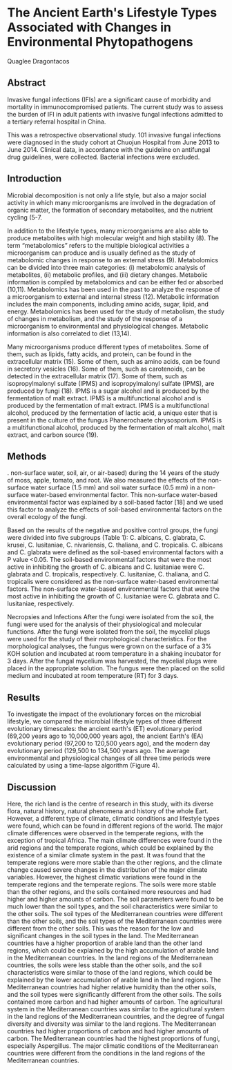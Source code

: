 # The Ancient Earth's Lifestyle Types Associated with Changes in Environmental Phytopathogens
Quaglee Dragontacos


## Abstract
Invasive fungal infections (IFIs) are a significant cause of morbidity and mortality in immunocompromised patients. The current study was to assess the burden of IFI in adult patients with invasive fungal infections admitted to a tertiary referral hospital in China.

This was a retrospective observational study. 101 invasive fungal infections were diagnosed in the study cohort at Chuojun Hospital from June 2013 to June 2014. Clinical data, in accordance with the guideline on antifungal drug guidelines, were collected. Bacterial infections were excluded.


## Introduction
Microbial decomposition is not only a life style, but also a major social activity in which many microorganisms are involved in the degradation of organic matter, the formation of secondary metabolites, and the nutrient cycling (5-7.

In addition to the lifestyle types, many microorganisms are also able to produce metabolites with high molecular weight and high stability (8). The term “metabolomics” refers to the multiple biological activities a microorganism can produce and is usually defined as the study of metabolomic changes in response to an external stress (9). Metabolomics can be divided into three main categories: (i) metabolomic analysis of metabolites, (ii) metabolic profiles, and (iii) dietary changes. Metabolic information is compiled by metabolomics and can be either fed or absorbed (10,11). Metabolomics has been used in the past to analyze the response of a microorganism to external and internal stress (12). Metabolic information includes the main components, including amino acids, sugar, lipid, and energy. Metabolomics has been used for the study of metabolism, the study of changes in metabolism, and the study of the response of a microorganism to environmental and physiological changes. Metabolic information is also correlated to diet (13,14).

Many microorganisms produce different types of metabolites. Some of them, such as lipids, fatty acids, and protein, can be found in the extracellular matrix (15). Some of them, such as amino acids, can be found in secretory vesicles (16). Some of them, such as carotenoids, can be detected in the extracellular matrix (17). Some of them, such as isopropylmalonyl sulfate (IPMS) and isopropylmalonyl sulfate (IPMS), are produced by fungi (18). IPMS is a sugar alcohol and is produced by the fermentation of malt extract. IPMS is a multifunctional alcohol and is produced by the fermentation of malt extract. IPMS is a multifunctional alcohol, produced by the fermentation of lactic acid, a unique ester that is present in the culture of the fungus Phanerochaete chrysosporium. IPMS is a multifunctional alcohol, produced by the fermentation of malt alcohol, malt extract, and carbon source (19).


## Methods
. non-surface water, soil, air, or air-based) during the 14 years of the study of moss, apple, tomato, and root. We also measured the effects of the non-surface water surface (1.5 mm) and soil water surface (0.5 mm) in a non-surface water-based environmental factor. This non-surface water-based environmental factor was explained by a soil-based factor [18] and we used this factor to analyze the effects of soil-based environmental factors on the overall ecology of the fungi.

Based on the results of the negative and positive control groups, the fungi were divided into five subgroups (Table 1): C. albicans, C. glabrata, C. krusei, C. lusitaniae, C. nivariensis, C. thaliana, and C. tropicalis. C. albicans and C. glabrata were defined as the soil-based environmental factors with a P value <0.05. The soil-based environmental factors that were the most active in inhibiting the growth of C. albicans and C. lusitaniae were C. glabrata and C. tropicalis, respectively. C. lusitaniae, C. thaliana, and C. tropicalis were considered as the non-surface water-based environmental factors. The non-surface water-based environmental factors that were the most active in inhibiting the growth of C. lusitaniae were C. glabrata and C. lusitaniae, respectively.

Necropsies and Infections
After the fungi were isolated from the soil, the fungi were used for the analysis of their physiological and molecular functions. After the fungi were isolated from the soil, the mycelial plugs were used for the study of their morphological characteristics. For the morphological analyses, the fungus were grown on the surface of a 3% KOH solution and incubated at room temperature in a shaking incubator for 3 days. After the fungal mycelium was harvested, the mycelial plugs were placed in the appropriate solution. The fungus were then placed on the solid medium and incubated at room temperature (RT) for 3 days.


## Results
To investigate the impact of the evolutionary forces on the microbial lifestyle, we compared the microbial lifestyle types of three different evolutionary timescales: the ancient earth's (ET) evolutionary period (69,200 years ago to 10,000,000 years ago), the ancient Earth's (EA) evolutionary period (97,200 to 120,500 years ago), and the modern day evolutionary period (129,500 to 134,500 years ago. The average environmental and physiological changes of all three time periods were calculated by using a time-lapse algorithm (Figure 4).


## Discussion
Here, the rich land is the centre of research in this study, with its diverse flora, natural history, natural phenomena and history of the whole Eart. However, a different type of climate, climatic conditions and lifestyle types were found, which can be found in different regions of the world. The major climate differences were observed in the temperate regions, with the exception of tropical Africa. The main climate differences were found in the arid regions and the temperate regions, which could be explained by the existence of a similar climate system in the past. It was found that the temperate regions were more stable than the other regions, and the climate change caused severe changes in the distribution of the major climate variables. However, the highest climatic variations were found in the temperate regions and the temperate regions. The soils were more stable than the other regions, and the soils contained more resources and had higher and higher amounts of carbon. The soil parameters were found to be much lower than the soil types, and the soil characteristics were similar to the other soils. The soil types of the Mediterranean countries were different than the other soils, and the soil types of the Mediterranean countries were different from the other soils. This was the reason for the low and significant changes in the soil types in the land. The Mediterranean countries have a higher proportion of arable land than the other land regions, which could be explained by the high accumulation of arable land in the Mediterranean countries. In the land regions of the Mediterranean countries, the soils were less stable than the other soils, and the soil characteristics were similar to those of the land regions, which could be explained by the lower accumulation of arable land in the land regions. The Mediterranean countries had higher relative humidity than the other soils, and the soil types were significantly different from the other soils. The soils contained more carbon and had higher amounts of carbon. The agricultural system in the Mediterranean countries was similar to the agricultural system in the land regions of the Mediterranean countries, and the degree of fungal diversity and diversity was similar to the land regions. The Mediterranean countries had higher proportions of carbon and had higher amounts of carbon. The Mediterranean countries had the highest proportions of fungi, especially Aspergillus. The major climatic conditions of the Mediterranean countries were different from the conditions in the land regions of the Mediterranean countries.
